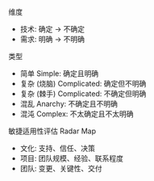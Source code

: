 
维度
- 技术: 确定 -> 不确定
- 需求: 明确 -> 不明确

类型
- 简单 Simple: 确定且明确
- 复杂 (烧脑) Complicated: 确定但不明确
- 复杂 (棘手) Complicated: 不确定但明确
- 混乱 Anarchy: 不确定且不明确
- 混沌 Complex: 不太确定且不太明确

敏捷适用性评估 Radar Map
- 文化: 支持、信任、决策
- 项目: 团队规模、经验、联系程度
- 团队: 变更、关键性、交付
